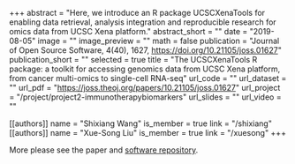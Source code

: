 +++
abstract = "Here, we introduce an R package UCSCXenaTools for enabling data retrieval, analysis integration and reproducible research for omics data from UCSC Xena platform."
abstract_short = ""
date = "2019-08-05"
image = ""
image_preview = ""
math = false
publication = "Journal of Open Source Software, 4(40), 1627, https://doi.org/10.21105/joss.01627"
publication_short = ""
selected = true
title = "The UCSCXenaTools R package: a toolkit for accessing genomics data from UCSC Xena platform, from cancer multi-omics to single-cell RNA-seq"
url_code = ""
url_dataset = ""
url_pdf = "https://joss.theoj.org/papers/10.21105/joss.01627"
url_project = "/project/project2-immunotherapybiomarkers"
url_slides = ""
url_video = ""

[[authors]]
    name = "Shixiang Wang"
    is_member = true
    link = "/shixiang"
[[authors]]
    name = "Xue-Song Liu"
    is_member = true
    link = "/xuesong"
+++


More please see the paper and [software repository](https://github.com/ropensci/UCSCXenaTools).